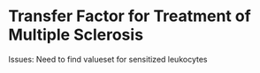 # Transfer Factor for Treatment of Multiple Sclerosis

Issues: Need to find valueset for sensitized leukocytes
